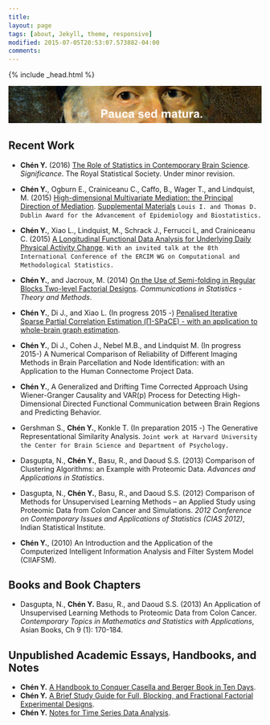 ```yaml
---
title: 
layout: page
tags: [about, Jekyll, theme, responsive]
modified: 2015-07-05T20:53:07.573882-04:00
comments:
---
```

{% include _head.html %}

![x](/images/Gauss.jpg)
<br />

## Recent Work

- **Chén Y.** (2016) [The Role of Statistics in Contemporary Brain Science](/files/doc/Fisher.pdf). *Significance*. The Royal Statistical Society. Under minor revision.

- **Chén Y.**, Ogburn E., Crainiceanu C., Caffo, B., Wager T., and Lindquist, M. (2015) [High-dimensional Multivariate Mediation: the Principal Direction of Mediation](/files/doc/HDMM.pdf). [Supplemental Materials](/files/doc/HDMM_Supplemental_Materials.pdf) `Louis I. and Thomas D. Dublin Award for the Advancement of Epidemiology and Biostatistics.`

- **Chén Y.**, Xiao L., Lindquist, M., Schrack J., Ferrucci L, and Crainiceanu C. (2015) [A Longitudinal Functional Data Analysis for Underlying Daily Physical Activity Change](/files/doc/LFDA.pdf). `With an invited talk at the 8th International Conference of the ERCIM WG on Computational and Methodological Statistics.` 
  
- **Chén Y.**, and Jacroux, M. (2014) [On the Use of Semi-folding in Regular Blocks Two-level Factorial Designs](/files/doc/Chen_Jacroux.pdf). *Communications in Statistics - Theory and Methods*.

- **Chén Y.**, Di J., and Xiao L. (In progress 2015 -) [Penalised Iterative Sparse Partial Correlation Estimation (Π-SPaCE) - with an application to whole-brain graph estimation](/files/doc/Pi_SPaCE.pdf ).
	
- **Chén Y.**, Di J., Cohen J., Nebel M.B., and Lindquist M. (In progress 2015-) A Numerical Comparison of Reliability of Different Imaging Methods in Brain Parcellation and Node Identification: with an Application to the Human Connectome Project Data.

- **Chén Y.**, A Generalized and Drifting Time Corrected Approach Using Wiener-Granger Causality and VAR(p) Process for Detecting High-Dimensional Directed Functional Communication between Brain Regions and Predicting Behavior.
	
- Gershman S., **Chén Y.**, Konkle T. (In preparation 2015 -) The Generative Representational Similarity Analysis. `Joint work at Harvard University the Center for Brain Science and Department of Psychology.`

- Dasgupta, N., **Chén Y.**, Basu, R., and Daoud S.S. (2013) Comparison of Clustering Algorithms: an Example with Proteomic Data. *Advances and Applications in Statistics*.
	
- Dasgupta, N., **Chén Y.**, Basu, R., and Daoud S.S. (2012) Comparison of Methods for Unsupervised Learning Methods – an Applied Study using Proteomic Data from Colon Cancer and Simulations. *2012 Conference on Contemporary Issues and Applications of Statistics (CIAS 2012)*, Indian Statistical Institute.
	
- **Chén Y.**, (2010) An Introduction and the Application of the Computerized Intelligent Information Analysis and Filter System Model (CIIAFSM).  

## Books and Book Chapters

- Dasgupta, N., **Chén Y.** Basu, R., and Daoud S.S. (2013) An Application of Unsupervised Learning Methods to Proteomic Data from Colon Cancer. *Contemporary Topics in Mathematics and Statistics with Applications*, Asian Books, Ch 9 (1): 170-184.


## Unpublished Academic Essays, Handbooks, and Notes

- **Chén Y.** [A Handbook to Conquer Casella and Berger Book in Ten Days](/files/doc/CB.pdf).
- **Chén Y.** [A Brief Study Guide for Full, Blocking, and Fractional Factorial Experimental Designs](/files/doc/ED.pdf).
- **Chén Y.** [Notes for Time Series Data Analysis](/files/doc/TS.pdf). 

<!--
## Others

- For more information, please see his [**curriculum vitae**](/files/doc/CV_Chen_Feb_2015.pdf).
-->
  

